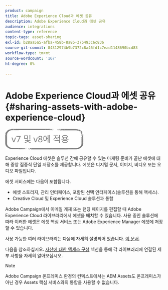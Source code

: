 ```yaml
---
product: campaign
title: Adobe Experience Cloud과 에셋 공유
description: Adobe Experience Cloud과 에셋 공유
audience: integrations
content-type: reference
topic-tags: asset-sharing
exl-id: b28aa5a5-afba-458b-8a85-375493c6c836
source-git-commit: 84312974b9b7372c8a46fd1c7ead1148690bcd83
workflow-type: tm+mt
source-wordcount: '167'
ht-degree: 0%

---
```


# Adobe Experience Cloud과 에셋 공유{#sharing-assets-with-adobe-experience-cloud}

![](../../assets/common.svg)

Experience Cloud 에셋은 솔루션 간에 공유할 수 있는 마케팅 준비가 끝난 에셋에 대해 중앙 집중식 단일 저장소를 제공합니다. 에셋은 디지털 문서, 이미지, 비디오 또는 오디오 파일입니다.

에셋 서비스에는 다음이 포함됩니다.

* 에셋 스토리지, 관리 인터페이스, 포함된 선택 인터페이스(솔루션을 통해 액세스).
* Creative Cloud 및 Experience Cloud 솔루션과 통합

Adobe Campaign에서 이메일 게재 또는 랜딩 페이지를 편집할 때 Adobe Experience Cloud 라이브러리에서 에셋을 배치할 수 있습니다. 사용 중인 솔루션에 따라 이러한 에셋은 에셋 핵심 서비스 또는 Adobe Experience Manager 에셋에 저장할 수 있습니다.

사용 가능한 여러 라이브러리는 다음에 자세히 설명되어 있습니다. [이 문서](https://experienceleague.adobe.com/docs/core-services/interface/assets/experience-cloud-assets.html).

다음을 참조하십시오. [자산에 대한 액세스 구성](../../integrations/using/configuring-access-to-assets.md) 섹션을 통해 각 라이브러리에 연결된 세부 사항을 자세히 알아보십시오.

>[!NOTE]
>
>Adobe Campaign 온프레미스 환경의 컨텍스트에서는 AEM Assets도 온프레미스가 아닌 경우 Assets 핵심 서비스와의 통합을 사용할 수 없습니다.
